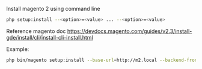 Install magento 2 using command line

```sh
php setup:install --<option>=<value> ... --<option>=<value>
```
Reference magento doc
https://devdocs.magento.com/guides/v2.3/install-gde/install/cli/install-cli-install.html

Example:
```sh
php bin/magento setup:install --base-url=http://m2.local --backend-frontname=admin --db-host=localhost --db-name=m2 --db-user=admin --db-password=123456 --admin-firstname=bang --admin-lastname=nd --admin-email=myemail@gmail.com --admin-user=admin --admin-password=123456a --language=en_US --currency=USD --timezone=America/Chicago
```
